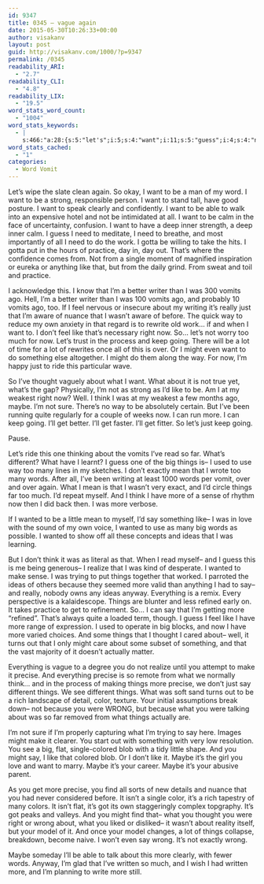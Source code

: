 ```yaml
---
id: 9347
title: 0345 – vague again
date: 2015-05-30T10:26:33+00:00
author: visakanv
layout: post
guid: http://visakanv.com/1000/?p=9347
permalink: /0345
readability_ARI:
  - "2.7"
readability_CLI:
  - "4.8"
readability_LIX:
  - "19.5"
word_stats_word_count:
  - "1004"
word_stats_keywords:
  - |
    s:466:"a:28:{s:5:"let's";i:5;s:4:"want";i:11;s:5:"guess";i:4;s:4:"need";i:3;s:8:"practice";i:3;s:6:"single";i:3;s:4:"like";i:7;s:6:"better";i:3;s:6:"vomits";i:4;s:4:"feel";i:3;s:4:"just";i:4;s:5:"right";i:3;s:4:"keep";i:3;s:5:"going";i:3;s:7:"thought";i:3;s:5:"think";i:4;s:5:"maybe";i:5;s:4:"i'll";i:4;s:9:"different";i:3;s:6:"things";i:10;s:4:"mean";i:3;s:5:"words";i:4;s:6:"wanted";i:4;s:5:"ideas";i:3;s:4:"make";i:3;s:7:"because";i:3;s:7:"precise";i:4;s:5:"wrong";i:4;}";
word_stats_cached:
  - "1"
categories:
  - Word Vomit
---
```

Let&#8217;s wipe the slate clean again. So okay, I want to be a man of my word. I want to be a strong, responsible person. I want to stand tall, have good posture. I want to speak clearly and confidently. I want to be able to walk into an expensive hotel and not be intimidated at all. I want to be calm in the face of uncertainty, confusion. I want to have a deep inner strength, a deep inner calm. I guess I need to meditate, I need to breathe, and most importantly of all I need to do the work. I gotta be willing to take the hits. I gotta put in the hours of practice, day in, day out. That&#8217;s where the confidence comes from. Not from a single moment of magnified inspiration or eureka or anything like that, but from the daily grind. From sweat and toil and practice.

I acknowledge this. I know that I&#8217;m a better writer than I was 300 vomits ago. Hell, I&#8217;m a better writer than I was 100 vomits ago, and probably 10 vomits ago, too. If I feel nervous or insecure about my writing it&#8217;s really just that I&#8217;m aware of nuance that I wasn&#8217;t aware of before. The quick way to reduce my own anxiety in that regard is to rewrite old work&#8230; if and when I want to. I don&#8217;t feel like that&#8217;s necessary right now. So&#8230; let&#8217;s not worry too much for now. Let&#8217;s trust in the process and keep going. There will be a lot of time for a lot of rewrites once all of this is over. Or I might even want to do something else altogether. I might do them along the way. For now, I&#8217;m happy just to ride this particular wave.

So I&#8217;ve thought vaguely about what I want. What about it is not true yet, what&#8217;s the gap? Physically, I&#8217;m not as strong as I&#8217;d like to be. Am I at my weakest right now? Well. I think I was at my weakest a few months ago, maybe. I&#8217;m not sure. There&#8217;s no way to be absolutely certain. But I&#8217;ve been running quite regularly for a couple of weeks now. I can run more. I can keep going. I&#8217;ll get better. I&#8217;ll get faster. I&#8217;ll get fitter. So let&#8217;s just keep going.

Pause.

Let&#8217;s ride this one thinking about the vomits I&#8217;ve read so far. What&#8217;s different? What have I learnt? I guess one of the big things is– I used to use way too many lines in my sketches. I don&#8217;t exactly mean that I wrote too many words. After all, I&#8217;ve been writing at least 1000 words per vomit, over and over again. What I mean is that I wasn&#8217;t very exact, and I&#8217;d circle things far too much. I&#8217;d repeat myself. And I think I have more of a sense of rhythm now then I did back then. I was more verbose.

If I wanted to be a little mean to myself, I&#8217;d say something like– I was in love with the sound of my own voice, I wanted to use as many big words as possible. I wanted to show off all these concepts and ideas that I was learning.

But I don&#8217;t think it was as literal as that. When I read myself– and I guess this is me being generous– I realize that I was kind of desperate. I wanted to make sense. I was trying to put things together that worked. I parroted the ideas of others because they seemed more valid than anything I had to say– and really, nobody owns any ideas anyway. Everything is a remix. Every perspective is a kalaidescope. Things are blunter and less refined early on. It takes practice to get to refinement. So&#8230; I can say that I&#8217;m getting more &#8220;refined&#8221;. That&#8217;s always quite a loaded term, though. I guess I feel like I have more range of expression. I used to operate in big blocks, and now I have more varied choices. And some things that I thought I cared about– well, it turns out that I only might care about some subset of something, and that the vast majority of it doesn&#8217;t actually matter.

Everything is vague to a degree you do not realize until you attempt to make it precise. And everything precise is so remote from what we normally think&#8230; and in the process of making things more precise, we don&#8217;t just say different things. We see different things. What was soft sand turns out to be a rich landscape of detail, color, texture. Your initial assumptions break down– not because you were WRONG, but because what you were talking about was so far removed from what things actually are.

I&#8217;m not sure if I&#8217;m properly capturing what I&#8217;m trying to say here. Images might make it clearer. You start out with something with very low resolution. You see a big, flat, single-colored blob with a tidy little shape. And you might say, I like that colored blob. Or I don&#8217;t like it. Maybe it&#8217;s the girl you love and want to marry. Maybe it&#8217;s your career. Maybe it&#8217;s your abusive parent.

As you get more precise, you find all sorts of new details and nuance that you had never considered before. It isn&#8217;t a single color, it&#8217;s a rich tapestry of many colors. It isn&#8217;t flat, it&#8217;s got its own staggeringly complex topgraphy. It&#8217;s got peaks and valleys. And you might find that– what you thought you were right or wrong about, what you liked or disliked– it wasn&#8217;t about reality itself, but your model of it. And once your model changes, a lot of things collapse, breakdown, become naive. I won&#8217;t even say wrong. It&#8217;s not exactly wrong.

Maybe someday I&#8217;ll be able to talk about this more clearly, with fewer words. Anyway, I&#8217;m glad that I&#8217;ve written so much, and I wish I had written more, and I&#8217;m planning to write more still.